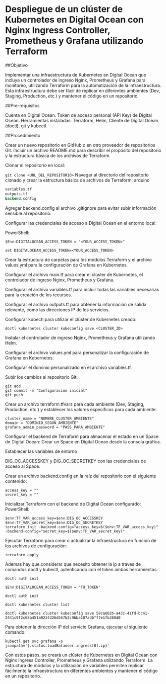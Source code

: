 #   Despliegue de un clúster de Kubernetes en Digital Ocean con Nginx Ingress Controller, Prometheus y Grafana utilizando Terraform
##Objetivo

Implementar una infraestructura de Kubernetes en Digital Ocean que incluya un controlador de ingreso Nginx, Prometheus y Grafana para monitoreo, utilizando Terraform para la automatización de la infraestructura. Esta infraestructura debe ser fácil de replicar en diferentes ambientes (Dev, Staging, Production, etc.) y mantener el código en un repositorio.

##Pre-requisitos

Cuenta en Digital Ocean.
Token de acceso personal (API Key) de Digital Ocean.
Herramientas instaladas: Terraform, Helm, Cliente de Digital Ocean (doctl), git y kubectl.

##Procedimiento

Crear un nuevo repositorio en GitHub o en otro proveedor de repositorios Git. Incluir un archivo README.md para describir el propósito del repositorio y la estructura básica de los archivos de Terraform.

Clonar el repositorio en local:

```git clone <URL_DEL_REPOSITORIO>```
Navegar al directorio del repositorio clonado y crear la estructura básica de archivos de Terraform:
arduino
```main.tf
variables.tf
outputs.tf
backend.config
```

Agregar backend.config al archivo .gitignore para evitar subir información sensible al repositorio.

Configurar las credenciales de acceso a Digital Ocean en el entorno local:

PowerShell:

```$Env:DIGITALOCEAN_ACCESS_TOKEN = "<YOUR_ACCESS_TOKEN>"```


```set DIGITALOCEAN_ACCESS_TOKEN=<YOUR_ACCESS_TOKEN>```

Crear la estructura de carpetas para los módulos Terraform y el archivo values.yml para la configuración de Grafana en Kubernetes.

Configurar el archivo main.tf para crear el clúster de Kubernetes, el controlador de ingreso Nginx, Prometheus y Grafana.

Configurar el archivo variables.tf para incluir todas las variables necesarias para la creación de los recursos.

Configurar el archivo outputs.tf para obtener la información de salida relevante, como las direcciones IP de los servicios.

Configurar kubectl para utilizar el clúster de Kubernetes creado:


```doctl kubernetes cluster kubeconfig save <CLUSTER_ID>```

Instalar el controlador de ingreso Nginx, Prometheus y Grafana utilizando Helm.

Configurar el archivo values.yml para personalizar la configuración de Grafana en Kubernetes.

Configurar el dominio personalizado en el archivo variables.tf.

Subir los cambios al repositorio Git:

```
git add .
git commit -m "Configuración inicial"
git push
```


Crear un archivo terraform.tfvars para cada ambiente (Dev, Staging, Production, etc.) y establecer los valores específicos para cada ambiente:
```
cluster_name = "NOMBRE_CLUSTER_AMBIENTE"
domain = "DOMINIO_SEGUN_AMBIENTE"
grafana_admin_password = "PASS_PARA_AMBIENTE"
```

Configurar el backend de Terraform para almacenar el estado en un Space de Digital Ocean:
Crear un Space en Digital Ocean desde la consola gráfica.

Establecer las variables de entorno

DIG_OC_ACCESSKEY y DIG_OC_SECRETKEY con las credenciales de acceso al Space.

Crear un archivo backend.config en la raíz del repositorio con el siguiente contenido:

```
access_key = ""
secret_key = ""
```

Inicializar Terraform con el backend de Digital Ocean configurado:
PowerShell:

```
$env:TF_VAR_access_key=$env:DIG_OC_ACCESSKEY
$env:TF_VAR_secret_key=$env:DIG_OC_SECRETKEY
terraform init -backend-config="access_key=$($env:TF_VAR_access_key)" -backend-config="secret_key=$($env:TF_VAR_secret_key)"
```


Ejecutar Terraform para crear o actualizar la infraestructura en función de los archivos de configuración:

```terraform apply```

Ademas hay que considerar que necesito obtener la ip a traves de comandos doctl y kubectl, autenticando con el token ambas herramientas: 

```
doctl auth init

$Env:DIGITALOCEAN_ACCESS_TOKEN = "TU_TOKEN"

doctl auth init

doctl kubernetes cluster list

doctl kubernetes cluster kubeconfig save 58ca802b-a43c-41fd-bc41-2441c9f2c68a451a9234326d567b2c9bba107adb"f7e1fb380d0
```

Para obtener la dirección IP del servicio Grafana, ejecutar el siguiente comando:

```kubectl get svc grafana -o jsonpath='{.status.loadBalancer.ingress[0].ip}'```

Con estos pasos, se creará un clúster de Kubernetes en Digital Ocean con Nginx Ingress Controller, Prometheus y Grafana utilizando Terraform. La estructura de módulos y la utilización de variables permiten replicar fácilmente la infraestructura en diferentes ambientes y mantener el código en un repositorio.



